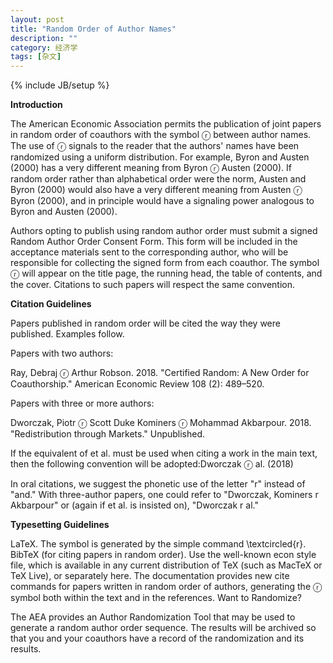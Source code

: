 ```yaml
---
layout: post
title: "Random Order of Author Names"
description: ""
category: 经济学
tags: [杂文]
---
```

{% include JB/setup %}



<p><strong>Introduction</strong></p>

 <p> </p>
<p>The American Economic Association permits the publication of joint papers in random order of coauthors with the symbol ⓡ between author names.  The use of ⓡ signals to the reader that the authors' names have been randomized using a uniform distribution. For example, Byron and Austen (2000) has a very different meaning from Byron ⓡ Austen (2000).  If random order rather than alphabetical order were the norm, Austen and Byron (2000) would also have a very different meaning from Austen ⓡ Byron (2000), and in principle would have a signaling power analogous to Byron and Austen (2000).
 </p>
  <p> </p>
 <p> Authors opting to publish using random author order must submit a signed Random Author Order Consent Form. This form will be included in the acceptance materials sent to the corresponding author, who will be responsible for collecting the signed form from each coauthor.  The symbol ⓡ will appear on the title page, the running head, the table of contents, and the cover. Citations to such papers will respect the same convention.
</p>
 <p> </p>
  <p> <strong>Citation Guidelines</strong></p>
 <p> </p>
  <p>Papers published in random order will be cited the way they were published. Examples follow.
 </p>
 <p> Papers with two authors:</p>

 <p> Ray, Debraj ⓡ Arthur Robson. 2018. "Certified Random: A New Order for Coauthorship." American Economic Review 108 (2): 489–520.
</p>

 <p> Papers with three or more authors:
</p>

 <p> Dworczak, Piotr ⓡ Scott Duke Kominers ⓡ Mohammad Akbarpour. 2018. "Redistribution through Markets." Unpublished.
</p>

 <p> If the equivalent of et al. must be used when citing a work in the main text, then the following convention will be adopted:Dworczak ⓡ al. (2018)
</p>

 <p> In oral citations, we suggest the phonetic use of the letter "r" instead of "and." With three-author papers, one could refer to "Dworczak, Kominers r Akbarpour" or (again if et al. is insisted on), "Dworczak r al."

</p>


 <p> </p>
  <p><strong>Typesetting Guidelines</strong>
</p>

 <p> </p>
<p> LaTeX. The symbol is generated by the simple command \textcircled{r}.
BibTeX (for citing papers in random order). Use the well-known econ style file, which is available in any current distribution of TeX (such as MacTeX or TeX Live), or separately here. The documentation provides new cite commands for papers written in random order of authors, generating the ⓡ symbol both within the text and in the references.
Want to Randomize?
</p>
 <p> </p>
  <p> The AEA provides an Author Randomization Tool that may be used to generate a random author order sequence.  The results will be archived so that you and your coauthors have a record of the randomization and its results.
</p>

 <p> </p>
 


